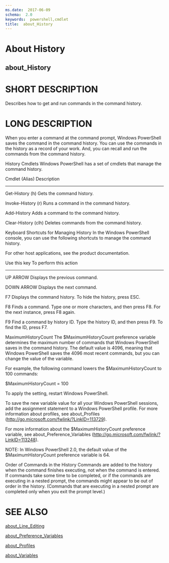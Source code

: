 ```yaml
---
ms.date:  2017-06-09
schema:  2.0
keywords:  powershell,cmdlet
title:  about_History
---
```


# About History
## about_History


# SHORT DESCRIPTION

Describes how to get and run commands in the command history.

# LONG DESCRIPTION

When you enter a command at the command prompt, Windows PowerShell
saves the command in the command history. You can use the commands
in the history as a record of your work. And, you can recall and run the
commands from the command history.

History Cmdlets
Windows PowerShell has a set of cmdlets that manage the command history.

Cmdlet (Alias)       Description
-------------------  ------------------------------------------
Get-History (h)      Gets the command history.

Invoke-History (r)   Runs a command in the command history.

Add-History          Adds a command to the command history.

Clear-History (clh)  Deletes commands from the command history.

Keyboard Shortcuts for Managing History
In the Windows PowerShell console, you can use the following shortcuts
to manage the command history.

For other host applications, see the product documentation.

Use this key      To perform this action
-------------     ----------------------------------------------
UP ARROW          Displays the previous command.

DOWN ARROW        Displays the next command.

F7                Displays the command history.
To hide the history, press ESC.

F8                Finds a command. Type one or more characters,
and then press F8. For the next instance,
press F8 again.

F9                Find a command by history ID. Type the history
ID, and then press F9. To find the ID, press F7.

MaximumHistoryCount
The $MaximumHistoryCount preference variable determines the maximum
number of commands that Windows PowerShell saves in the command history.
The default value is 4096, meaning that Windows PowerShell saves the 4096
most recent commands, but you can change the value of the variable.

For example, the following command lowers the $MaximumHistoryCount to
100 commands:

$MaximumHistoryCount = 100

To apply the setting, restart Windows PowerShell.

To save the new variable value for all your Windows PowerShell
sessions, add the assignment statement to a Windows PowerShell profile.
For more information about profiles, see about_Profiles
(http://go.microsoft.com/fwlink/?LinkID=113729).

For more information about the $MaximumHistoryCount preference
variable, see about_Preference_Variables
(http://go.microsoft.com/fwlink/?LinkID=113248).

NOTE: In Windows PowerShell 2.0, the default value of the $MaximumHistoryCount
preference variable is 64.

Order of Commands in the History
Commands are added to the history when the command finishes executing,
not when the command is entered. If commands take some time to be
completed, or if the commands are executing in a nested prompt, the
commands might appear to be out of order in the history. (Commands
that are executing in a nested prompt are completed only when you exit
the prompt level.)

# SEE ALSO

[about_Line_Editing](about_Line_Editing.md)

[about_Preference_Variables](about_Preference_Variables.md)

[about_Profiles](about_Profiles.md)

[about_Variables](about_Variables.md)

